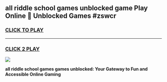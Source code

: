 
## all riddle school games unblocked game Play Online 👋 Unblocked Games #zswcr
<h3>
<a href="https://premium.freeplayer.one?title=all_riddle_school_games&ref=21F">CLICK TO PLAY</a></h3>
<hr>

<h3>
<a href="https://premium.freeplayer.one?title=all_riddle_school_games&ref=21F">CLICK 2 PLAY</a>
  
</h3>

<a href="https://premium.freeplayer.one?title=all_riddle_school_games&ref=21F/"><img src="https://clearcache.store/games.png"></a>


**all riddle school games games unblocked: Your Gateway to Fun and Accessible Online Gaming**
